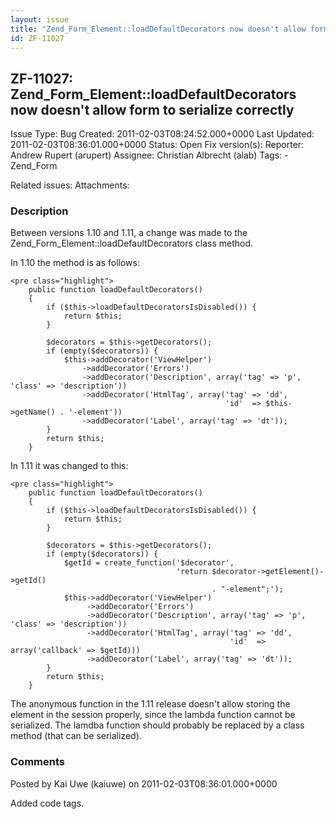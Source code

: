 ```yaml
---
layout: issue
title: "Zend_Form_Element::loadDefaultDecorators now doesn't allow form to serialize correctly"
id: ZF-11027
---
```


ZF-11027: Zend\_Form\_Element::loadDefaultDecorators now doesn't allow form to serialize correctly
--------------------------------------------------------------------------------------------------

 Issue Type: Bug Created: 2011-02-03T08:24:52.000+0000 Last Updated: 2011-02-03T08:36:01.000+0000 Status: Open Fix version(s): 
 Reporter:  Andrew Rupert (arupert)  Assignee:  Christian Albrecht (alab)  Tags: - Zend\_Form
 
 Related issues: 
 Attachments: 
### Description

Between versions 1.10 and 1.11, a change was made to the Zend\_Form\_Element::loadDefaultDecorators class method.

In 1.10 the method is as follows:

 
    <pre class="highlight">
        public function loadDefaultDecorators()
        {
            if ($this->loadDefaultDecoratorsIsDisabled()) {
                return $this;
            }
    
            $decorators = $this->getDecorators();
            if (empty($decorators)) {
                $this->addDecorator('ViewHelper')
                    ->addDecorator('Errors')
                    ->addDecorator('Description', array('tag' => 'p', 'class' => 'description'))
                    ->addDecorator('HtmlTag', array('tag' => 'dd',
                                                    'id'  => $this->getName() . '-element'))
                    ->addDecorator('Label', array('tag' => 'dt'));
            }
            return $this;
        }


In 1.11 it was changed to this:

 
    <pre class="highlight">
        public function loadDefaultDecorators()
        {
            if ($this->loadDefaultDecoratorsIsDisabled()) {
                return $this;
            }
    
            $decorators = $this->getDecorators();
            if (empty($decorators)) {
                $getId = create_function('$decorator',
                                         'return $decorator->getElement()->getId()
                                                 . "-element";');
                $this->addDecorator('ViewHelper')
                     ->addDecorator('Errors')
                     ->addDecorator('Description', array('tag' => 'p', 'class' => 'description'))
                     ->addDecorator('HtmlTag', array('tag' => 'dd',
                                                     'id'  => array('callback' => $getId)))
                     ->addDecorator('Label', array('tag' => 'dt'));
            }
            return $this;
        }


The anonymous function in the 1.11 release doesn't allow storing the element in the session properly, since the lambda function cannot be serialized. The lamdba function should probably be replaced by a class method (that can be serialized).

 

 

### Comments

Posted by Kai Uwe (kaiuwe) on 2011-02-03T08:36:01.000+0000

Added code tags.

 

 